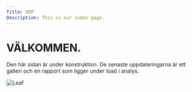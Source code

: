 ```yaml
---
Title: HEM
Description: This is our index page.
---
```


__VÄLKOMMEN.__
=========================

Den här sidan är under konstruktion. De senaste uppdateringarna är ett galleri och en rapport som ligger under load i analys.

![Leaf](image/leaf_256x256.png)

